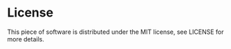 # License
This piece of software is distributed under the MIT license, see LICENSE for
more details.
